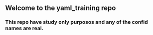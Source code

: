 ## Welcome to the yaml_training repo

### This repo have study only purposos and any of the confid names are real.

